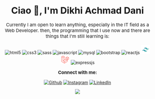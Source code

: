 <h1 align="center" style="font-size: 30px;margin:0;"><b>Ciao 👋, I'm Dikhi Achmad Dani</b></h1>
<p align="center" style="font-size: 15px;margin:20px 0;">Currently I am open to learn anything, especially in the IT field as a Web Developer. then, the programming that I use now and there are things that I'm still learning is:</p>
<p align="center"> 
<img src="https://icongr.am/devicon/html5-original.svg?size=128&color=currentColor" alt="html5" width="30" height="30"/>
<img src="https://icongr.am/devicon/css3-original.svg?size=128&color=currentColor" alt="css3" width="30" height="30"/>
<img src="https://icongr.am/devicon/sass-original.svg?size=128&color=currentColor" alt="sass" width="30" height="30"/>
<img src="https://icongr.am/devicon/javascript-original.svg?size=128&color=currentColor" alt="javascript" width="30" height="30"/>
<img src="https://icongr.am/devicon/mysql-original-wordmark.svg?size=128&color=currentColor" alt="mysql" width="30" height="30"/>
<img src="https://icongr.am/devicon/bootstrap-plain.svg?size=128&color=563d7c" alt="bootstrap" width="30" height="30"/>
<img src="https://icongr.am/devicon/react-original.svg?size=128&color=currentColor" alt="reactjs" width="30" height="30"/>
<img src="https://raw.githubusercontent.com/github/explore/882462b8ecc337fd9c9b2572bc463a1cbc88fb6a/topics/tailwind/tailwind.png" alt="tailwind" width="30" height="30"/>
<img src="https://raw.githubusercontent.com/github/explore/56a826d05cf762b2b50ecbe7d492a839b04f3fbf/topics/laravel/laravel.png" alt="laravel" width="30" height="30"/>
<img src="https://icongr.am/devicon/express-original.svg?size=128&color=ffffff" alt="expressjs" width="30" height="30"/>
</p>

<p align="center" style="font-size: 15px;"><b>Connect with me:</b></p>
<p align="center"><a href="https://github.com/DikhiAchmad" target="_blank"><img alt="Github" src="https://img.shields.io/badge/GitHub-%2312100E.svg?&style=for-the-badge&color=24283b&logo=Github&logoColor=white" /></a> 
<a href="https://www.instagram.com/dikhi_achmad/" target="_blank"><img alt="Instagram" src="https://img.shields.io/badge/Instagram-%230077B5.svg?&style=for-the-badge&color=24283b&logo=instagram&logoColor=white" /></a>
<a href="https://www.linkedin.com/in/dikhiachmaddani/" target="_blank"><img alt="LinkedIn" src="https://img.shields.io/badge/linkedin-%230077B5.svg?&style=for-the-badge&color=24283b&logo=linkedin&logoColor=white" /></a></p>

<p align="center"> 
    <img src="https://komarev.com/ghpvc/?username=DikhiAchmad&style=flat-square&color=293A58" />
</p>

